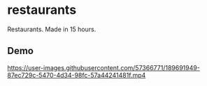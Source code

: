 # restaurants

Restaurants. Made in 15 hours. 

## Demo

https://user-images.githubusercontent.com/57366771/189691949-87ec729c-5470-4d34-98fc-57a44241481f.mp4
